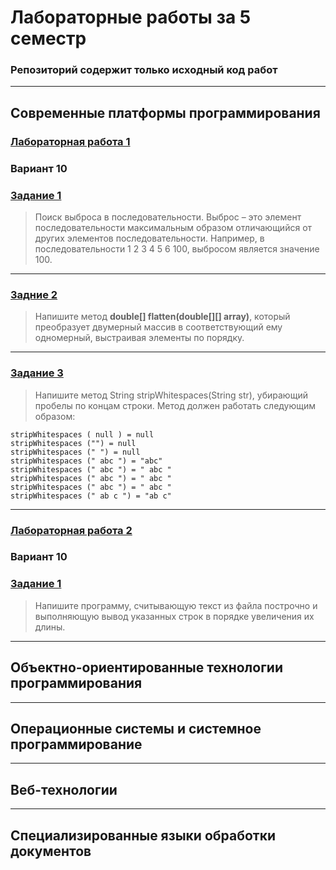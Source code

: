 # Лабораторные работы за 5 семестр

### Репозиторий содержит только исходный код работ
***
## Современные платформы программирования
### [Лабораторная работа 1](https://github.com/vangaru/labworks-5-semester/tree/master/MPP/Lab1)
### Вариант 10
### [Задание 1](https://github.com/vangaru/labworks-5-semester/tree/master/MPP/Lab1/Task1)
>Поиск выброса в последовательности. Выброс – это элемент последовательности максимальным
>образом отличающийся от других элементов последовательности. Например, в последовательности
>1 2 3 4 5 6 100, выбросом является значение 100.
***
### [Задние 2](https://github.com/vangaru/labworks-5-semester/tree/master/MPP/Lab1/Task2)
>Напишите метод **double[] flatten(double[][] array)**, который преобразует двумерный массив
>в соответствующий ему одномерный, выстраивая элементы по порядку.
***
### [Задание 3](https://github.com/vangaru/labworks-5-semester/tree/master/MPP/Lab1/Task3)
>Напишите метод String stripWhitespaces(String str), убирающий пробелы по концам строки.
>Метод должен работать следующим образом:
    
    stripWhitespaces ( null ) = null  
    stripWhitespaces ("") = null  
    stripWhitespaces (" ") = null   
    stripWhitespaces (" abc ") = "abc"         
    stripWhitespaces (" abc ") = " abc "  
    stripWhitespaces (" abc ") = " abc "   
    stripWhitespaces (" abc ") = " abc "   
    stripWhitespaces (" ab c ") = "ab c"
***
### [Лабораторная работа 2](https://github.com/vangaru/labworks-5-semester/tree/master/MPP/Lab2)
### Вариант 10
### [Задание 1](https://github.com/vangaru/labworks-5-semester/tree/master/MPP/Lab2/Task1)
>Напишите программу, считывающую текст из файла построчно и выполняющую вывод указанных
>строк в порядке увеличения их длины.
***
## Объектно-ориентированные технологии программирования
***
## Операционные системы и системное программирование
***
## Веб-технологии
***
## Специализированные языки обработки документов